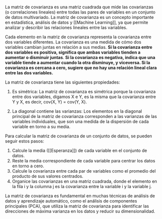 La matriz de covarianza es una matriz cuadrada que mide las covarianzas (o correlaciones lineales) entre todas las pares de variables en un conjunto de datos multivariado. La matriz de covarianza es un concepto importante en estadística, análisis de datos y [[Machine Learning]], ya que permite analizar y describir las relaciones lineales entre las variables.

Cada elemento en la matriz de covarianza representa la covarianza entre dos variables diferentes. La covarianza es una medida de cómo dos variables cambian juntas en relación a sus medias. **Si la covarianza entre dos variables es positiva, significa que ambas variables tienden a aumentar o disminuir juntas**. **Si la covarianza es negativa, indica que una variable tiende a aumentar cuando la otra disminuye, y viceversa. Si la covarianza es cercana a cero, sugiere que no hay una relación lineal clara entre las dos variables.**

La matriz de covarianza tiene las siguientes propiedades:

1.  Es simétrica: La matriz de covarianza es simétrica porque la covarianza entre dos variables, digamos X e Y, es la misma que la covarianza entre Y y X, es decir, cov(X, Y) = cov(Y, X).

2.  La diagonal contiene las varianzas: Los elementos en la diagonal principal de la matriz de covarianza corresponden a las varianzas de las variables individuales, que son una medida de la dispersión de cada variable en torno a su media.

Para calcular la matriz de covarianza de un conjunto de datos, se pueden seguir estos pasos:

1.  Calcule la media ([[Esperanza]]) de cada variable en el conjunto de datos.
2.  Reste la media correspondiente de cada variable para centrar los datos en torno a cero.
3.  Calcule la covarianza entre cada par de variables como el promedio del producto de sus valores centrados.
4.  Organice las covarianzas en una matriz cuadrada, donde el elemento en la fila i y la columna j es la covarianza entre la variable i y la variable j.

La matriz de covarianza es fundamental en muchas técnicas de análisis de datos y aprendizaje automático, como el análisis de componentes principales (PCA), que utiliza la matriz de covarianza para identificar las direcciones de máxima varianza en los datos y reducir su dimensionalidad.